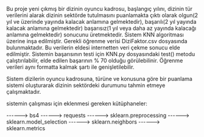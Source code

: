 
Bu proje yeni çıkmış bir dizinin oyuncu kadrosu, başlangıç yılını, dizinin tür verilerini  alarak dizinin sektörde tutulmasını puanlamakta çıktı olarak 
olgun(2 yıl ve üzerinde yayında kalacak anlamına gelmektedir), başarılı(2 yıl  yayında kalacak anlamına gelmektedir) başarısız(1 yıl  veya daha az yayında kalacağı anlamına gelmektedir) sonucunu üretmektedir.
Sistem KNN algoritması üzerine inşa edilmiştir. Gerekli öğrenme verisi DiziFaktor.csv dosyasında bulunmaktadır. Bu verilerin eldesi internetten veri çekme sonucu elde edilmiştir. 
Sistemin başarısının testi için KNN.py dosyasındaki test() metodu çalıştırılabilir, elde edilen başarının % 70 olduğu görülebilinir. Öğrenme verileri aynı formatta kalmak şartı ile genişletilebilir.

Sistem dizilerin oyuncu kadrosuna, türüne ve konusuna göre bir puanlama sistemi oluşturarak dizinin sektördeki durumunu tahmin etmeye çalışmaktadır.


sistemin çalışması için eklenmesi gereken kütüphaneler:

------> bs4
------> requests
------> sklearn.preprocessing
------> sklearn.model_selection
------> sklearn.neighbors
------> sklearn.metrics